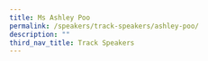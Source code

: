```yaml
---
title: Ms Ashley Poo
permalink: /speakers/track-speakers/ashley-poo/
description: ""
third_nav_title: Track Speakers
---
```

